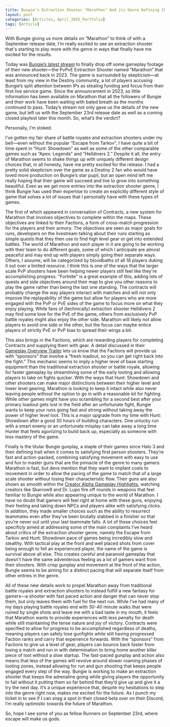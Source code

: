 ```yaml
---
title: Bungie's Extraction Shooter "Marathon" And its Genre Defining Choices
layout: post
categories: [Articles, April_2025_Portfolio]
tags: [Article]
---
```


With Bungie giving us more details on “Marathon” to think of with a September release date, I’m really excited to see an extraction shooter that's starting to play more with the genre in ways that finally have me excited for the results.

Today was [Bungie’s latest stream][def1] to finally drop off some gameplay footage of their new shooter—the PvPvE Extraction Shooter named “Marathon” that was announced back in 2023. The game is surrounded by skepticism—at least from my view in the Destiny community, a lot of players accusing Bungie’s split attention between IPs as stealing funding and focus from their first live service game. Since the announcement in 2023, so little information has been available on Marathon that all the followers of Bungie and their work have been waiting with bated breath as the months continued to pass. Today’s stream not only gave us the details of the new game, but left us with the September 23rd release date as well as a coming closed playtest later this month. So, what’s the verdict?

Personally, I’m stoked.

I’ve gotten my fair share of battle royales and extraction shooters under my belt—even without the popular “Escape from Tarkov”, I have quite a bit of time spent in “Hunt: Showdown” as well as some of the other comparable games such as “Apex: Legends” and “Helldivers 2.” Despite it all, the entry of Marathon seems to shake things up with uniquely different design choices that, in all honesty, have me pretty excited for the release. I had a pretty solid skepticism over the game as a Destiny 2 fan who would have loved more production on Bungie’s star pupil, but an open mind left me really hoping that their game will succeed and live to grow into something beautiful. Even as we get more entries into the extraction shooter genre, I think Bungie has used their expertise to create an explicitly different style of game that solves a lot of issues that I personally have with these types of games.

The first of which appeared in conversation of Contracts, a new system for Marathon that involves objectives to complete within the maps. These objectives are linked to their Factions, a form of cross-match progression for the players and their armory. The objectives are seen as major goals for runs, developers on the livestream talking about their runs starting as simple quests that they then use to find high level gear or get into extended battles. The world of Marathon and each player in it are going to be working with their team to do different goals, some of which I anticipate are almost peaceful and may end up with players simply going their separate ways. Others, I assume, will be categorized by bloodbaths of all 18 players duking it out over a limited resource. I think this is one of the ways that the larger scale PvP shooters have been helping newer players still feel like they're accomplishing progress. "Fortnite" is a great example of this, adding lots of quests and side objectives around their map to give you other reasons to play the game rather than being the last one standing. The contracts will probably change the way players interact with matches and will not only improve the replayability of the game but allow for players who are more engaged with the PvP or PvE sides of the game to focus more on what they enjoy playing. While fans of (technically) extraction shooter Helldivers 2 may find some love for the PvE of the game, others from exclusively PvP battle royales might also enjoy the other side. Marathon will likely not allow players to avoid one side or the other, but the focus can maybe entice players of strictly PvE or PvP bias to spread their wings a bit.

This also brings in the Factions, which are rewarding players for completing Contracts and supplying them with gear. A detail discussed in their [Gameplay Overview Trailer][def2] lets us know that the Factions will provide us with “sponsors” that involve a “fresh loadout, so you can get right back into the fight.” This mechanic seems to imply a higher level of base starting equipment than the traditional extraction shooter or battle royale, allowing for faster gameplay by streamlining some of the early looting and allowing players to take on fights quicker. With the ways that Hunt: Showdown and other shooters can make major distinctions between their higher level and lower level gearing, Marathon is looking to keep it intact while also never leaving people without the option to go in with a reasonable kit for fighting. While other games might have you scrambling for a second best after your primary loadout gets lost in the field after an unfortunate fight, Bungie wants to keep your runs going fast and strong without taking away the power of higher level loot. This is a major upgrade from my time with Hunt: Showdown after a good 30 hours of building characters. One unlucky run with a smart enemy or an unfortunate misplay can take away a long time Hunter that feels agonizing to build back up, especially as someone with less mastery of the game. 

Finally is the titular Bungie gunplay, a staple of their games since Halo 3 and their defining trait when it comes to satisfying first person shooters. They’re fast and action-packed, combining satisfying movement with easy to use and fun to master guns that are the pinnacle of the genre to many gamers. Marathon is fast, but devs mention that they want to implant costs to movement in order to allow the pacing of the game to match that of a large scale shooter without losing their characteristic flow. Their guns are also shown as smooth within the [Creator Alpha Gameplay Highlights][def3], watching creators like Skarrow9 and Dr. Lupo fire off rounds in weapons that feel familiar to Bungie while also appearing unique to the world of Marathon. I have no doubt that gamers will feel right at home with these guns, enjoying their feeling and taking down NPCs and players alike with satisfying clicks. In addition, they made smaller choices such as the ability to resurrect teammates even after they’ve been brutally stabbed in a finisher so that you’re never out until your last teammate falls. A lot of these choices feel specificly aimed at addressing some of the main complaints I've heard about critics of the extraction shooter genre, namely the Escape from Tarkov and Hunt: Showdown pace of games being incredibly slow and stealthy. With tactical play at the front and well placed shots from cover being enough to fell an experienced player, the name of the game is survival above all else. This creates careful and paranoid gameplay that doesn't have the same adventerous feeling as a lot of gamers want from their shooters. With crisp gunplay and movement at the front of the action, Bungie seems to be aiming for a distinct pacing that will separate itself from other entries in the genre.

All of these new details work to propel Marathon away from traditional battle royales and extraction shooters to instead fulfill a new fantasy for gamers—a shooter with fast paced action and danger that can never stop them, but only leaves them with fuel for the next run. While I’ve had many of my days playing battle royales end with 30-40 minute walks that were ruined by single shots and leave me with a bad taste in my mouth, it feels that Marathon wants to provide experiences with less penalty for death while still maintaining the tense nature and joy of victory. Contracts were specified to allow for progress to be accomplished regardless of deaths, meaning players can safely lose gunfights while still having progressed Faction ranks and carry that experience forwards. With the “sponsors” from Factions to give us a level of gear, players can bounce back faster from losing a match and run in with determination to bring home another killer piece of loot without a slow startup. The fast-paced gunplay and action also means that less of the games will revolve around slower roaming phases of looting zones, instead allowing for run and gun shooting that keeps people engaged every step of the way. Bungie is working to make an extraction shooter that keeps the adrenaline going while giving players the opportunity to fail without it putting them so far behind that they’d give up and give it a try the next day. It’s a unique experience that, despite my hesitations to step into the genre right now, makes me excited for the future. As I punch my ticket in to see if I can snag a spot in their closed beta over on their Discord, I’m really optimistic towards the future of Marathon.

So, hope I see some of you as fellow Runners on September 23rd, where escape will make us gods.



[def1]: https://www.youtube.com/watch?v=t3ZO8tbmCvc 
[def2]: https://www.youtube.com/watch?v=ZvJIQoWIQP8 
[def3]: https://www.youtube.com/watch?v=BlC31D_Rr-Y 

